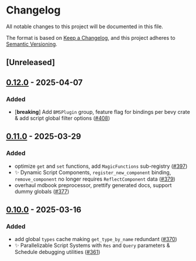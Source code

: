 # Changelog

All notable changes to this project will be documented in this file.

The format is based on [Keep a Changelog](https://keepachangelog.com/en/1.0.0/),
and this project adheres to [Semantic Versioning](https://semver.org/spec/v2.0.0.html).

## [Unreleased]

## [0.12.0](https://github.com/makspll/bevy_mod_scripting/compare/bevy_mod_scripting_functions-v0.11.1...bevy_mod_scripting_functions-v0.12.0) - 2025-04-07

### Added

- [**breaking**] Add `BMSPlugin` group, feature flag for bindings per bevy crate & add script global filter options ([#408](https://github.com/makspll/bevy_mod_scripting/pull/408))

## [0.11.0](https://github.com/makspll/bevy_mod_scripting/compare/bevy_mod_scripting_functions-v0.10.0...bevy_mod_scripting_functions-v0.11.0) - 2025-03-29

### Added

- optimize `get` and `set` functions, add `MagicFunctions` sub-registry ([#397](https://github.com/makspll/bevy_mod_scripting/pull/397))
- :sparkles: Dynamic Script Components, `register_new_component` binding, `remove_component` no longer requires `ReflectComponent` data ([#379](https://github.com/makspll/bevy_mod_scripting/pull/379))
- overhaul mdbook preprocessor, prettify generated docs, support dummy globals ([#377](https://github.com/makspll/bevy_mod_scripting/pull/377))

## [0.10.0](https://github.com/makspll/bevy_mod_scripting/compare/bevy_mod_scripting_functions-v0.9.11...bevy_mod_scripting_functions-v0.10.0) - 2025-03-16

### Added

- add global `types` cache making `get_type_by_name` redundant ([#370](https://github.com/makspll/bevy_mod_scripting/pull/370))
- :sparkles: Parallelizable Script Systems with `Res` and `Query` parameters & Schedule debugging utilities ([#361](https://github.com/makspll/bevy_mod_scripting/pull/361))
